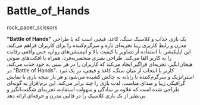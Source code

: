 # Battle_of_Hands
 rock_paper_scissors

 **"Battle of Hands"** یک بازی جذاب و کلاسیک سنگ، کاغذ، قیچی است که با طراحی مدرن و رابط کاربری زیبا تجربه‌ای تازه و سرگرم‌کننده را برای کاربران فراهم می‌کند. این اپلیکیشن با استفاده از تصاویر با کیفیت بالا و انیمیشن‌های روان، حس واقعی رقابت را به کاربر القا می‌کند. طراحی بصری منحصربه‌فرد، همراه با افکت‌های صوتی هیجان‌انگیز، تجربه‌ای فراگیر ایجاد می‌کند که کاربران را در هر سنی به خود جذب می‌کند. در "Battle of Hands"، کاربر با انتخاب از میان سنگ، کاغذ و قیچی، در یک نبرد استراتژیک و سرگرم‌کننده با رایانه به چالش کشیده می‌شود و هر بار نتیجه بازی با نمایش گرافیکی زیبا و صدای مناسب، لذت بازی را چند برابر می‌کند. این نرم‌افزار به گونه‌ای طراحی شده است که علاوه بر سادگی و سهولت استفاده، تجربه‌ای شگفت‌انگیز و بی‌نظیر از یک بازی کلاسیک را در قالبی مدرن و حرفه‌ای ارائه دهد.
